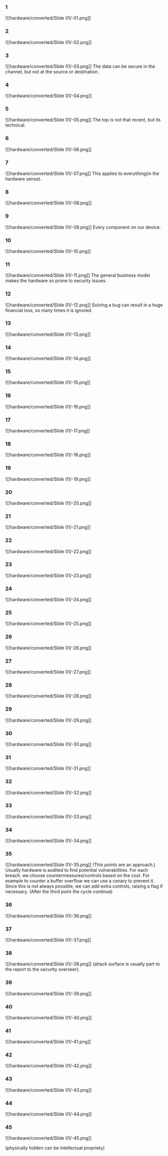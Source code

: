 ### 1
![[hardware/converted/Slide 01/-01.png]]

### 2
![[hardware/converted/Slide 01/-02.png]]

### 3
![[hardware/converted/Slide 01/-03.png]]
The data can be secure in the channel, but not at the source or destination.
### 4
![[hardware/converted/Slide 01/-04.png]]

### 5
![[hardware/converted/Slide 01/-05.png]]
The top is not that recent, but its technical.
### 6
![[hardware/converted/Slide 01/-06.png]]

### 7
![[hardware/converted/Slide 01/-07.png]]
This applies to everything(in the hardware sense).
### 8
![[hardware/converted/Slide 01/-08.png]]

### 9
![[hardware/converted/Slide 01/-09.png]]
Every component on our device.
### 10
![[hardware/converted/Slide 01/-10.png]]

### 11
![[hardware/converted/Slide 01/-11.png]]
The general business model makes the hardware so prone to security issues.

### 12
![[hardware/converted/Slide 01/-12.png]]
Solving a bug can result in a huge financial loss, so many times it is ignored.
### 13
![[hardware/converted/Slide 01/-13.png]]

### 14
![[hardware/converted/Slide 01/-14.png]]

### 15
![[hardware/converted/Slide 01/-15.png]]

### 16
![[hardware/converted/Slide 01/-16.png]]

### 17
![[hardware/converted/Slide 01/-17.png]]

### 18
![[hardware/converted/Slide 01/-18.png]]

### 19
![[hardware/converted/Slide 01/-19.png]]

### 20
![[hardware/converted/Slide 01/-20.png]]

### 21
![[hardware/converted/Slide 01/-21.png]]

### 22
![[hardware/converted/Slide 01/-22.png]]

### 23
![[hardware/converted/Slide 01/-23.png]]

### 24
![[hardware/converted/Slide 01/-24.png]]

### 25
![[hardware/converted/Slide 01/-25.png]]

### 26
![[hardware/converted/Slide 01/-26.png]]

### 27
![[hardware/converted/Slide 01/-27.png]]

### 28
![[hardware/converted/Slide 01/-28.png]]

### 29
![[hardware/converted/Slide 01/-29.png]]

### 30
![[hardware/converted/Slide 01/-30.png]]

### 31
![[hardware/converted/Slide 01/-31.png]]

### 32
![[hardware/converted/Slide 01/-32.png]]

### 33
![[hardware/converted/Slide 01/-33.png]]

### 34
![[hardware/converted/Slide 01/-34.png]]

### 35
![[hardware/converted/Slide 01/-35.png]]
(This points are an approach.)
Usually hardware is audited to find potential vulnerabilities.
For each breach. we choose countermeasures/controls based on the cost.
For example to counter a buffer overflow we can use a canary to prevent it. Since this is not always possible, we can add extra controls, raising a flag if necessary.
(After the third point the cycle continue)
### 36
![[hardware/converted/Slide 01/-36.png]]

### 37
![[hardware/converted/Slide 01/-37.png]]

### 38
![[hardware/converted/Slide 01/-38.png]]
(attack surface is usually part to the report to the security overseer).
### 39
![[hardware/converted/Slide 01/-39.png]]

### 40
![[hardware/converted/Slide 01/-40.png]]

### 41
![[hardware/converted/Slide 01/-41.png]]

### 42
![[hardware/converted/Slide 01/-42.png]]

### 43
![[hardware/converted/Slide 01/-43.png]]

### 44
![[hardware/converted/Slide 01/-44.png]]

### 45
![[hardware/converted/Slide 01/-45.png]]

(physically hidden can be intellectual propriety)